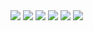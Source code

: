 

<img src="https://img.shields.io/badge/ C-A8B9CC?style=flat-square&logo=C&logoColor=white"/>
<img src="https://img.shields.io/badge/ C++-00599C?style=flat-square&logo=C++&logoColor=white"/>
<img src="https://img.shields.io/badge/ Python-3776AB?style=flat-square&logo=Python&logoColor=white"/>

<img src="https://img.shields.io/badge/ HTML-E34F26?style=flat-square&logo=HTML5&logoColor=white"/>
<img src="https://img.shields.io/badge/ CSS-1572B6?style=flat-square&logo=CSS3&logoColor=white"/>
<img src="https://img.shields.io/badge/ JavaScript-F7DF1E?style=flat-square&logo=JavaScript&logoColor=white"/>
